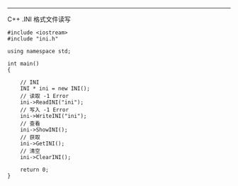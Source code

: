 ------------
C++ .INI 格式文件读写

	#include <iostream>
	#include "ini.h"

	using namespace std;

	int main()
	{

	    // INI
	    INI * ini = new INI();
	    // 读取 -1 Error
	    ini->ReadINI("ini");
	    // 写入 -1 Error
	    ini->WriteINI("ini");
	    // 查看
	    ini->ShowINI();
	    // 获取
	    ini->GetINI();
	    // 清空
	    ini->ClearINI();

	    return 0;
	}
